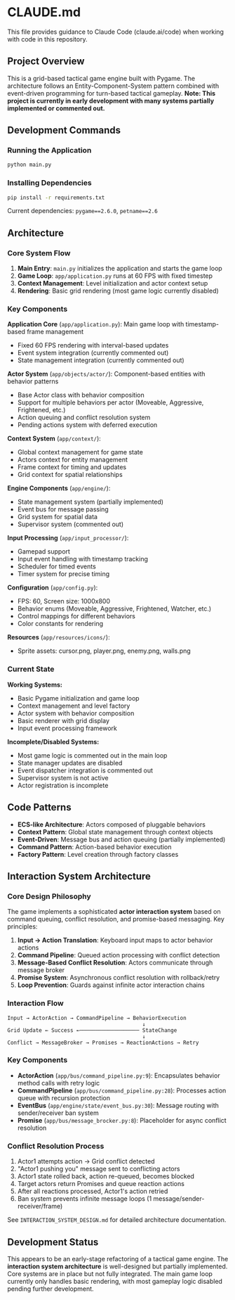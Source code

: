 # CLAUDE.md

This file provides guidance to Claude Code (claude.ai/code) when working with code in this repository.

## Project Overview

This is a grid-based tactical game engine built with Pygame. The architecture follows an Entity-Component-System pattern combined with event-driven programming for turn-based tactical gameplay. **Note: This project is currently in early development with many systems partially implemented or commented out.**

## Development Commands

### Running the Application
```bash
python main.py
```

### Installing Dependencies
```bash
pip install -r requirements.txt
```

Current dependencies: `pygame==2.6.0`, `petname==2.6`

## Architecture

### Core System Flow
1. **Main Entry**: `main.py` initializes the application and starts the game loop
2. **Game Loop**: `app/application.py` runs at 60 FPS with fixed timestep
3. **Context Management**: Level initialization and actor context setup
4. **Rendering**: Basic grid rendering (most game logic currently disabled)

### Key Components

**Application Core** (`app/application.py`): Main game loop with timestamp-based frame management
- Fixed 60 FPS rendering with interval-based updates
- Event system integration (currently commented out)
- State management integration (currently commented out)

**Actor System** (`app/objects/actor/`): Component-based entities with behavior patterns
- Base Actor class with behavior composition
- Support for multiple behaviors per actor (Moveable, Aggressive, Frightened, etc.)
- Action queuing and conflict resolution system
- Pending actions system with deferred execution

**Context System** (`app/context/`):
- Global context management for game state
- Actors context for entity management
- Frame context for timing and updates
- Grid context for spatial relationships

**Engine Components** (`app/engine/`):
- State management system (partially implemented)
- Event bus for message passing
- Grid system for spatial data
- Supervisor system (commented out)

**Input Processing** (`app/input_processor/`):
- Gamepad support
- Input event handling with timestamp tracking
- Scheduler for timed events
- Timer system for precise timing

**Configuration** (`app/config.py`):
- FPS: 60, Screen size: 1000x800
- Behavior enums (Moveable, Aggressive, Frightened, Watcher, etc.)
- Control mappings for different behaviors
- Color constants for rendering

**Resources** (`app/resources/icons/`):
- Sprite assets: cursor.png, player.png, enemy.png, walls.png

### Current State

**Working Systems:**
- Basic Pygame initialization and game loop
- Context management and level factory
- Actor system with behavior composition
- Basic renderer with grid display
- Input event processing framework

**Incomplete/Disabled Systems:**
- Most game logic is commented out in the main loop
- State manager updates are disabled
- Event dispatcher integration is commented out
- Supervisor system is not active
- Actor registration is incomplete

## Code Patterns

- **ECS-like Architecture**: Actors composed of pluggable behaviors
- **Context Pattern**: Global state management through context objects
- **Event-Driven**: Message bus and action queuing (partially implemented)
- **Command Pattern**: Action-based behavior execution
- **Factory Pattern**: Level creation through factory classes

## Interaction System Architecture

### Core Design Philosophy
The game implements a sophisticated **actor interaction system** based on command queuing, conflict resolution, and promise-based messaging. Key principles:

1. **Input → Action Translation**: Keyboard input maps to actor behavior actions
2. **Command Pipeline**: Queued action processing with conflict detection  
3. **Message-Based Conflict Resolution**: Actors communicate through message broker
4. **Promise System**: Asynchronous conflict resolution with rollback/retry
5. **Loop Prevention**: Guards against infinite actor interaction chains

### Interaction Flow
```
Input → ActorAction → CommandPipeline → BehaviorExecution
                                           ↓
Grid Update ← Success ←─────────────────── StateChange
                                           ↓
Conflict → MessageBroker → Promises → ReactionActions → Retry
```

### Key Components
- **ActorAction** (`app/bus/command_pipeline.py:9`): Encapsulates behavior method calls with retry logic
- **CommandPipeline** (`app/bus/command_pipeline.py:28`): Processes action queue with recursion protection
- **EventBus** (`app/engine/state/event_bus.py:30`): Message routing with sender/receiver ban system
- **Promise** (`app/bus/message_brocker.py:8`): Placeholder for async conflict resolution

### Conflict Resolution Process
1. Actor1 attempts action → Grid conflict detected
2. "Actor1 pushing you" message sent to conflicting actors
3. Actor1 state rolled back, action re-queued, becomes blocked
4. Target actors return Promises and queue reaction actions
5. After all reactions processed, Actor1's action retried
6. Ban system prevents infinite message loops (1 message/sender-receiver/frame)

See `INTERACTION_SYSTEM_DESIGN.md` for detailed architecture documentation.

## Development Status

This appears to be an early-stage refactoring of a tactical game engine. The **interaction system architecture** is well-designed but partially implemented. Core systems are in place but not fully integrated. The main game loop currently only handles basic rendering, with most gameplay logic disabled pending further development.